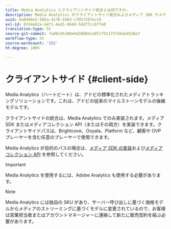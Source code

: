 ```yaml
---
title: Media Analytics とクライアントサイド統合とは何ですか。
description: Media Analytics がクライアントサイド統合およびメディア SDK やメディアコレクション API とどのように連携するかについて説明します。
uuid: ba0496e2-585a-4176-b583-c705726fecc6
exl-id: 6fd4e82e-b471-4ed1-864d-5dd77cc6ffe0
translation-type: ht
source-git-commit: 7ad0c85108e6d3800dce0fcf91175fd5eb4526e7
workflow-type: ht
source-wordcount: '152'
ht-degree: 100%

---
```


# クライアントサイド {#client-side}

Media Analytics（ハートビート）は、アドビの標準化されたメディアトラッキングソリューションです。これは、アドビの従来のマイルストーンモデルの後継モデルです。

クライアントサイドの統合は、Media Analytics でのみ実装されます。メディア SDK またはメディアコレクション API（またはその両方）を実装できます。クライアントサイドパスは、Brightcove、Ooyala、Platform など、顧客や OVP プレーヤーを含む任意のプレーヤーで使用できます。

Media Analytics が目的のパスの場合は、[メディア SDK の実装](/help/sdk-implement/setup/setup-overview.md)および[メディアコレクション API](/help/media-collection-api/mc-api-overview.md) を参照してください。

>[!IMPORTANT]
>
>Media Analytics を使用するには、Adobe Analytics も使用する必要があります。

>[!NOTE]
>
>Media Analytics には独自の SKU があり、サーバー呼び出しに基づく価格モデルからメディアのストリーミングに基づくモデルに変更されているので、お客様は営業担当者またはアカウントマネージャーに連絡して新たに販売契約を結ぶ必要があります。
